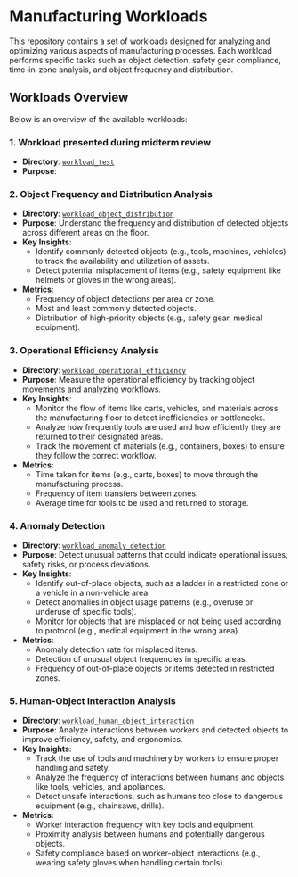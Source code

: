 # Manufacturing Workloads

This repository contains a set of workloads designed for analyzing and optimizing various aspects of manufacturing processes. Each workload performs specific tasks such as object detection, safety gear compliance, time-in-zone analysis, and object frequency and distribution.

## Workloads Overview

Below is an overview of the available workloads:

### 1. Workload presented during midterm review
- **Directory**: [`workload_test`](https://github.com/your-repo/workloads/workload_test)
- **Purpose**:

### 2. **Object Frequency and Distribution Analysis**
- **Directory**: [`workload_object_distribution`](https://github.com/your-repo/workloads/workload_object_distribution)
- **Purpose**: Understand the frequency and distribution of detected objects across different areas on the floor.
- **Key Insights**:
	- Identify commonly detected objects (e.g., tools, machines, vehicles) to track the availability and utilization of assets.
	- Detect potential misplacement of items (e.g., safety equipment like helmets or gloves in the wrong areas).
- **Metrics**:
	- Frequency of object detections per area or zone.
	- Most and least commonly detected objects.
	- Distribution of high-priority objects (e.g., safety gear, medical equipment).

### 3. **Operational Efficiency Analysis**
- **Directory**: [`workload_operational_efficiency`](https://github.com/your-repo/workloads/workload_operational_efficiency)
- **Purpose**: Measure the operational efficiency by tracking object movements and analyzing workflows.
- **Key Insights**:
	- Monitor the flow of items like carts, vehicles, and materials across the manufacturing floor to detect inefficiencies or bottlenecks.
	- Analyze how frequently tools are used and how efficiently they are returned to their designated areas.
	- Track the movement of materials (e.g., containers, boxes) to ensure they follow the correct workflow.
- **Metrics**:
	- Time taken for items (e.g., carts, boxes) to move through the manufacturing process.
	- Frequency of item transfers between zones.
	- Average time for tools to be used and returned to storage.

### 4. **Anomaly Detection**
- **Directory**: [`workload_anomaly_detection`](https://github.com/your-repo/workloads/workload_anomaly_detection)
- **Purpose**: Detect unusual patterns that could indicate operational issues, safety risks, or process deviations.
- **Key Insights**:
	- Identify out-of-place objects, such as a ladder in a restricted zone or a vehicle in a non-vehicle area.
	- Detect anomalies in object usage patterns (e.g., overuse or underuse of specific tools).
	- Monitor for objects that are misplaced or not being used according to protocol (e.g., medical equipment in the wrong area).
- **Metrics**:
	- Anomaly detection rate for misplaced items.
	- Detection of unusual object frequencies in specific areas.
	- Frequency of out-of-place objects or items detected in restricted zones.

### 5. **Human-Object Interaction Analysis**
- **Directory**: [`workload_human_object_interaction`](https://github.com/your-repo/workloads/workload_human_object_interaction)
- **Purpose**: Analyze interactions between workers and detected objects to improve efficiency, safety, and ergonomics.
- **Key Insights**:
	- Track the use of tools and machinery by workers to ensure proper handling and safety.
	- Analyze the frequency of interactions between humans and objects like tools, vehicles, and appliances.
	- Detect unsafe interactions, such as humans too close to dangerous equipment (e.g., chainsaws, drills).
- **Metrics**:
	- Worker interaction frequency with key tools and equipment.
	- Proximity analysis between humans and potentially dangerous objects.
	- Safety compliance based on worker-object interactions (e.g., wearing safety gloves when handling certain tools).
